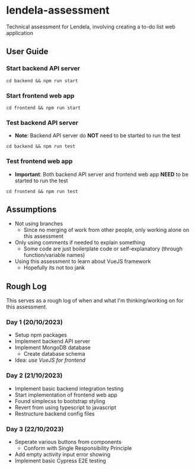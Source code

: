 # lendela-assessment
Technical assessment for Lendela, involving creating a to-do list web application

## User Guide
### Start backend API server
```
cd backend && npm run start
```
### Start frontend web app
```
cd frontend && npm run start
```

### Test backend API server
- **Note**: Backend API server do **NOT** need to be started to run the test
```
cd backend && npm run test
```
### Test frontend web app
- **Important**: Both backend API server and frontend web app **NEED** to be started to run the test
```
cd frontend && npm run test
```


## Assumptions
- Not using branches
  - Since no merging of work from other people, only working alone on this assessment
- Only using comments if needed to explain something
  - Some code are just boilerplate code or self-explanatory (through function/variable names)
- Using this assessment to learn about VueJS framework
  - Hopefully its not too jank

## Rough Log
This serves as a rough log of when and what I'm thinking/working on for this assessment.
### Day 1 (20/10/2023)
- Setup npm packages
- Implement backend API server
- Implement MongoDB database
  - Create database schema
- Idea: *use VueJS for frontend*

### Day 2 (21/10/2023)
- Implement basic backend integration testing
- Start implementation of frontend web app
- Found simplecss to bootstrap styling
- Revert from using typescript to javascript
- Restructure backend config files

### Day 3 (22/10/2023)
- Seperate various buttons from components 
  - Conform with Single Responsibility Principle
- Add empty activity input error showing
- Implement basic Cypress E2E testing